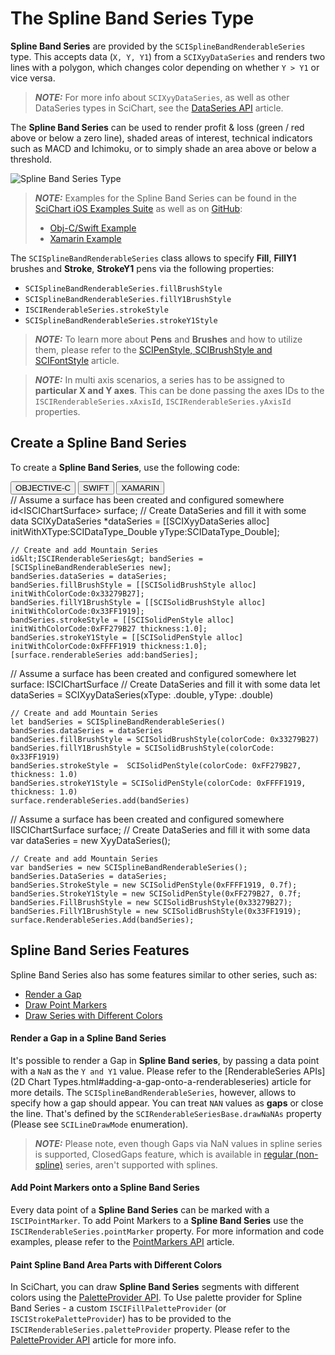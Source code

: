 # The Spline Band Series Type
**Spline Band Series** are provided by the `SCISplineBandRenderableSeries` type. This accepts data (`X, Y, Y1`) from a `SCIXyyDataSeries` and renders two lines with a polygon, which changes color depending on whether `Y > Y1` or vice versa.

> **_NOTE:_** For more info about `SCIXyyDataSeries`, as well as other DataSeries types in SciChart, see the [DataSeries API](dataseries-apis.html) article.

The **Spline Band Series** can be used to render profit & loss (green / red above or below a zero line), shaded areas of interest, technical indicators such as MACD and Ichimoku, or to simply shade an area above or below a threshold.

![Spline Band Series Type](img/chart-types-2d/spline-band-chart.png)

> **_NOTE:_** Examples for the Spline Band Series can be found in the [SciChart iOS Examples Suite](https://www.scichart.com/examples/ios-chart/) as well as on [GitHub](https://github.com/ABTSoftware/SciChart.iOS.Examples):
> 
> - [Obj-C/Swift Example](https://www.scichart.com/example/ios-chart/ios-spline-band-chart/)
> - [Xamarin Example](https://www.scichart.com/example/xamarin-chart/xamarin-spline-band-chart-example/)

The `SCISplineBandRenderableSeries` class allows to specify **Fill**, **FillY1** brushes and **Stroke**, **StrokeY1** pens via the following properties:
- `SCISplineBandRenderableSeries.fillBrushStyle`
- `SCISplineBandRenderableSeries.fillY1BrushStyle`
- `ISCIRenderableSeries.strokeStyle`
- `SCISplineBandRenderableSeries.strokeY1Style`

> **_NOTE:_** To learn more about **Pens** and **Brushes** and how to utilize them, please refer to the [SCIPenStyle, SCIBrushStyle and SCIFontStyle](scipenstyle-scibrushstyle-and-scifontstyle.html) article.

> **_NOTE:_** In multi axis scenarios, a series has to be assigned to **particular X and Y axes**. This can be done passing the axes IDs to the `ISCIRenderableSeries.xAxisId`, `ISCIRenderableSeries.yAxisId` properties.

## Create a Spline Band Series
To create a **Spline Band Series**, use the following code:

<div class="code-snippet-tabs">
  <button class="code-snippet-tab" onclick="showCodeFor(event, 'objectivec')">OBJECTIVE-C</button>
  <button class="code-snippet-tab" onclick="showCodeFor(event, 'swift')">SWIFT</button>
  <button class="code-snippet-tab" onclick="showCodeFor(event, 'cs')">XAMARIN</button>
</div>
<div class="code-snippet" id="objectivec">
    // Assume a surface has been created and configured somewhere
    id&lt;ISCIChartSurface&gt; surface;
    // Create DataSeries and fill it with some data
    SCIXyDataSeries *dataSeries = [[SCIXyyDataSeries alloc] initWithXType:SCIDataType_Double yType:SCIDataType_Double];

    // Create and add Mountain Series
    id&lt;ISCIRenderableSeries&gt; bandSeries = [SCISplineBandRenderableSeries new];
    bandSeries.dataSeries = dataSeries;
    bandSeries.fillBrushStyle = [[SCISolidBrushStyle alloc] initWithColorCode:0x33279B27];
    bandSeries.fillY1BrushStyle = [[SCISolidBrushStyle alloc] initWithColorCode:0x33FF1919];
    bandSeries.strokeStyle = [[SCISolidPenStyle alloc] initWithColorCode:0xFF279B27 thickness:1.0];
    bandSeries.strokeY1Style = [[SCISolidPenStyle alloc] initWithColorCode:0xFFFF1919 thickness:1.0];
    [surface.renderableSeries add:bandSeries];
</div>
<div class="code-snippet" id="swift">
    // Assume a surface has been created and configured somewhere
    let surface: ISCIChartSurface
    // Create DataSeries and fill it with some data
    let dataSeries = SCIXyyDataSeries(xType: .double, yType: .double)

    // Create and add Mountain Series
    let bandSeries = SCISplineBandRenderableSeries()
    bandSeries.dataSeries = dataSeries
    bandSeries.fillBrushStyle = SCISolidBrushStyle(colorCode: 0x33279B27)
    bandSeries.fillY1BrushStyle = SCISolidBrushStyle(colorCode: 0x33FF1919)
    bandSeries.strokeStyle =  SCISolidPenStyle(colorCode: 0xFF279B27, thickness: 1.0)
    bandSeries.strokeY1Style = SCISolidPenStyle(colorCode: 0xFFFF1919, thickness: 1.0)
    surface.renderableSeries.add(bandSeries)
</div>
<div class="code-snippet" id="cs">
    // Assume a surface has been created and configured somewhere
    IISCIChartSurface surface;
    // Create DataSeries and fill it with some data
    var dataSeries = new XyyDataSeries<double, double>();
    
    // Create and add Mountain Series
    var bandSeries = new SCISplineBandRenderableSeries();
    bandSeries.DataSeries = dataSeries;
    bandSeries.StrokeStyle = new SCISolidPenStyle(0xFFFF1919, 0.7f);
    bandSeries.StrokeY1Style = new SCISolidPenStyle(0xFF279B27, 0.7f;
    bandSeries.FillBrushStyle = new SCISolidBrushStyle(0x33279B27);
    bandSeries.FillY1BrushStyle = new SCISolidBrushStyle(0x33FF1919);
    surface.RenderableSeries.Add(bandSeries);
</div>

## Spline Band Series Features
Spline Band Series also has some features similar to other series, such as:
- [Render a Gap](#render-a-gap-in-a-spline-band-series)
- [Draw Point Markers](#add-point-markers-onto-a-spline-band-series)
- [Draw Series with Different Colors](#paint-spline-band-area-parts-with-different-colors)

#### Render a Gap in a Spline Band Series
It's possible to render a Gap in **Spline Band series**, by passing a data point with a `NaN` as the `Y and Y1` value. Please refer to the [RenderableSeries APIs](2D Chart Types.html#adding-a-gap-onto-a-renderableseries) article for more details. The `SCISplineBandRenderableSeries`, however, allows to specify how a gap should appear. You can treat `NAN` values as **gaps** or close the line. That's defined by the `SCIRenderableSeriesBase.drawNaNAs` property (Please see `SCILineDrawMode` enumeration).

> **_NOTE:_** Please note, even though Gaps via NaN values in spline series is supported, ClosedGaps feature, which is available in [regular (non-spline)](2d-chart-types---band-series.html) series, aren't supported with splines.

#### Add Point Markers onto a Spline Band Series
Every data point of a **Spline Band Series** can be marked with a `ISCIPointMarker`. To add Point Markers to a **Spline Band Series** use the `ISCIRenderableSeries.pointMarker` property. For more information and code examples, please refer to the [PointMarkers API](pointmarker-api.html) article.

#### Paint Spline Band Area Parts with Different Colors
In SciChart, you can draw **Spline Band Series** segments with different colors using the [PaletteProvider API](paletteprovider-api.html). 
To Use palette provider for Spline Band Series - a custom `ISCIFillPaletteProvider` (or `ISCIStrokePaletteProvider`) has to be provided to the `ISCIRenderableSeries.paletteProvider` property. Please refer to the [PaletteProvider API](paletteprovider-api.html) article for more info.